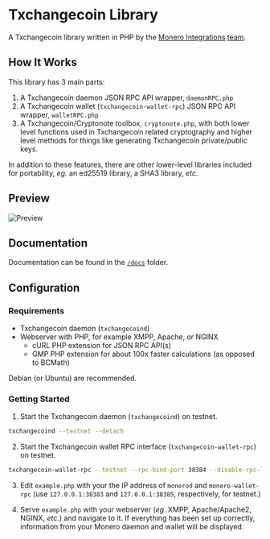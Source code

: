 # Txchangecoin Library
A Txchangecoin library written in PHP by the [Monero Integrations](https://monerointegrations.com) [team](https://github.com/txchangecoin-integrations/txchangecoinphp/graphs/contributors).

## How It Works
This library has 3 main parts:

1. A Txchangecoin daemon JSON RPC API wrapper, `daemonRPC.php`
2. A Txchangecoin wallet (`txchangecoin-wallet-rpc`) JSON RPC API wrapper, `walletRPC.php`
3. A Txchangecoin/Cryptonote toolbox, `cryptonote.php`, with both lower level functions used in Txchangecoin related cryptography and higher level methods for things like generating Txchangecoin private/public keys.

In addition to these features, there are other lower-level libraries included for portability, *eg.* an ed25519 library, a SHA3 library, *etc.*

## Preview
![Preview](https://user-images.githubusercontent.com/4107993/38056594-b6cd6e14-3291-11e8-96e2-a771b0e9cee3.png)

## Documentation

Documentation can be found in the [`/docs`](https://github.com/sneurlax/txchangecoinphp/tree/master/docs) folder.

## Configuration
### Requirements
 - Txchangecoin daemon (`txchangecoind`)
 - Webserver with PHP, for example XMPP, Apache, or NGINX
    - cURL PHP extension for JSON RPC API(s)
    - GMP PHP extension for about 100x faster calculations (as opposed to BCMath)

Debian (or Ubuntu) are recommended.
 
### Getting Started

1. Start the Txchangecoin daemon (`txchangecoind`) on testnet.
```bash
txchangecoind --testnet --detach
```

2. Start the Txchangecoin wallet RPC interface (`txchangecoin-wallet-rpc`) on testnet.
```bash
txchangecoin-wallet-rpc --testnet --rpc-bind-port 38384 --disable-rpc-login --wallet-dir /path/to/wallet/directory
```

3. Edit `example.php` with your the IP address of `monerod` and `monero-wallet-rpc` (use `127.0.0.1:38383` and `127.0.0.1:38385`, respectively, for testnet.)

4. Serve `example.php` with your webserver (*eg.* XMPP, Apache/Apache2, NGINX, *etc.*) and navigate to it.  If everything has been set up correctly, information from your Monero daemon and wallet will be displayed.
